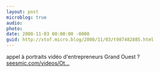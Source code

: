 ```yaml
---
layout: post
microblog: true
audio: 
photo: 
date: 2008-11-03 00:00:00 -0000
guid: http://xtof.micro.blog/2008/11/03/t987482885.html
---
```

appel à portraits vidéo d'entrepreneurs Grand Ouest ? [seesmic.com/videos/Ot...](http://seesmic.com/videos/OtVBo49j1i)
